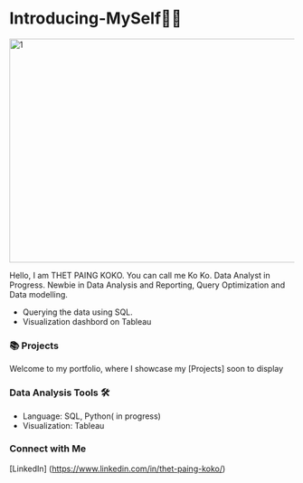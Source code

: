 # Introducing-MySelf🧑🏻 



<img width="1584" height="396" alt="1" src="https://github.com/user-attachments/assets/2bde9c95-25fa-449d-925a-1a365caee635" />


Hello, I am THET PAING KOKO. You can call me Ko Ko. Data Analyst in Progress. Newbie in Data Analysis and Reporting, Query Optimization and Data modelling.
- Querying the data using SQL.
- Visualization dashbord on Tableau

### 📚 Projects
Welcome to my portfolio, where I showcase my [Projects] soon to display

###  Data Analysis Tools 🛠️

- Language: SQL, Python( in progress)
- Visualization: Tableau


### Connect with Me
[LinkedIn] (https://www.linkedin.com/in/thet-paing-koko/)

 

